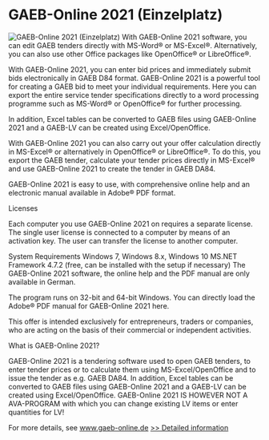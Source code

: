 # GAEB-Online 2021 (Einzelplatz)
![GAEB-Online 2021 (Einzelplatz)](https://mycommerce.akamaized.net/api/pimages/P300984801/BIG/300984801.JPG)
With GAEB-Online 2021 software, you can edit GAEB tenders directly with MS-Word® or MS-Excel®. Alternatively, you can also use other Office packages like OpenOffice® or LibreOffice®.

With GAEB-Online 2021, you can enter bid prices and immediately submit bids electronically in GAEB D84 format. GAEB-Online 2021 is a powerful tool for creating a GAEB bid to meet your individual requirements. Here you can export the entire service tender specifications directly to a word processing programme such as MS-Word® or OpenOffice® for further processing.

In addition, Excel tables can be converted to GAEB files using GAEB-Online 2021 and a GAEB-LV can be created using Excel/OpenOffice.

With GAEB-Online 2021 you can also carry out your offer calculation directly in MS-Excel® or alternatively in OpenOffice® or LibreOffice®. To do this, you export the GAEB tender, calculate your tender prices directly in MS-Excel® and use GAEB-Online 2021 to create the tender in GAEB DA84.

GAEB-Online 2021 is easy to use, with comprehensive online help and an electronic manual available in Adobe® PDF format.

Licenses

Each computer you use GAEB-Online 2021 on requires a separate license. The single user license is connected to a computer by means of an activation key. The user can transfer the license to another computer.

System Requirements
Windows 7, Windows 8.x, Windows 10
MS.NET Framework 4.7.2 (free, can be installed with the setup if necessary)
The GAEB-Online 2021 software, the online help and the PDF manual are only available in German.

The program runs on 32-bit and 64-bit Windows. You can directly load the Adobe® PDF manual for GAEB-Online 2021 here.

This offer is intended exclusively for entrepreneurs, traders or companies, who are acting on the basis of their commercial or independent activities.

What is GAEB-Online 2021?

GAEB-Online 2021 is a tendering software used to open GAEB tenders, to enter tender prices or to calculate them using MS-Excel/OpenOffice and to issue the tender as e.g. GAEB DA84. In addition, Excel tables can be converted to GAEB files using GAEB-Online 2021 and a GAEB-LV can be created using Excel/OpenOffice. GAEB-Online 2021 IS HOWEVER NOT A AVA-PROGRAM with which you can change existing LV items or enter quantities for LV!

For more details, see www.gaeb-online.de
[>> Detailed information](https://secure.shareit.com/shareit/product.html?productid=300984801&affiliateid=200057808)